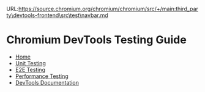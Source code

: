 URL:https://source.chromium.org/chromium/chromium/src/+/main:third_party\devtools-frontend\src\test\navbar.md
# Chromium DevTools Testing Guide

[logo]: https://github.com/ChromeDevTools/devtools-logo/raw/master/logos/png/devtools-circle-48.png
[home]: /test/README.md

* [Home][home]
* [Unit Testing](/test/unit/README.md)
* [E2E Testing](/test/e2e/README.md)
* [Performance Testing](/test/perf/README.md)
* [DevTools Documentation](/docs/README.md)
